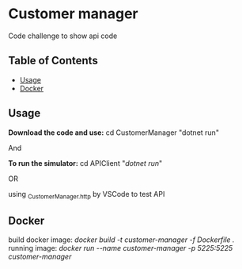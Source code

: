 # Customer manager

Code challenge to show api code

## Table of Contents

- [Usage](#usage)
- [Docker](#docker)

## Usage

**Download the code and use:**
cd CustomerManager
"dotnet run"

And

**To run the simulator:**
cd APIClient "*dotnet run*"

OR

using <sub>CustomerManager.http</sub> by VSCode to test API

## Docker

build docker image: *docker build -t customer-manager -f Dockerfile .*
running image: *docker run --name customer-manager -p 5225:5225 customer-manager*




